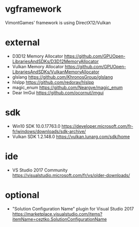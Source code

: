 # vgframework
 VimontGames' framework is using DirectX12/Vulkan
 
# external
- D3D12 Memory Allocator
https://github.com/GPUOpen-LibrariesAndSDKs/D3D12MemoryAllocator
- Vulkan Memory Allocator
https://github.com/GPUOpen-LibrariesAndSDKs/VulkanMemoryAllocator
- glslang
https://github.com/KhronosGroup/glslang
- hlslpp
https://github.com/redorav/hlslpp
- magic_enum
https://github.com/Neargye/magic_enum
- Dear ImGui
https://github.com/ocornut/imgui

# sdk
- Win10 SDK 10.0.17763.0
https://developer.microsoft.com/fr-fr/windows/downloads/sdk-archive/
- Vulkan SDK 1.2.148.0
https://vulkan.lunarg.com/sdk/home

# ide
- VS Studio 2017 Community
https://visualstudio.microsoft.com/fr/vs/older-downloads/

# optional
- "Solution Configuration Name" plugin for Visual Studio 2017
https://marketplace.visualstudio.com/items?itemName=ceztko.SolutionConfigurationName
